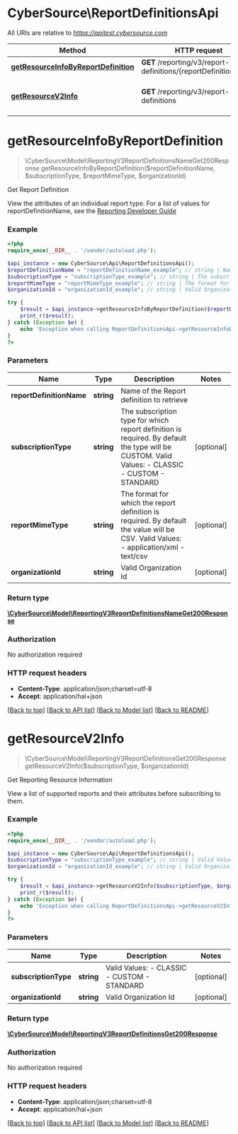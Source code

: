 # CyberSource\ReportDefinitionsApi

All URIs are relative to *https://apitest.cybersource.com*

Method | HTTP request | Description
------------- | ------------- | -------------
[**getResourceInfoByReportDefinition**](ReportDefinitionsApi.md#getResourceInfoByReportDefinition) | **GET** /reporting/v3/report-definitions/{reportDefinitionName} | Get Report Definition
[**getResourceV2Info**](ReportDefinitionsApi.md#getResourceV2Info) | **GET** /reporting/v3/report-definitions | Get Reporting Resource Information


# **getResourceInfoByReportDefinition**
> \CyberSource\Model\ReportingV3ReportDefinitionsNameGet200Response getResourceInfoByReportDefinition($reportDefinitionName, $subscriptionType, $reportMimeType, $organizationId)

Get Report Definition

View the attributes of an individual report type. For a list of values for reportDefinitionName, see the [Reporting Developer Guide](https://www.cybersource.com/developers/documentation/reporting_and_reconciliation/)

### Example
```php
<?php
require_once(__DIR__ . '/vendor/autoload.php');

$api_instance = new CyberSource\Api\ReportDefinitionsApi();
$reportDefinitionName = "reportDefinitionName_example"; // string | Name of the Report definition to retrieve
$subscriptionType = "subscriptionType_example"; // string | The subscription type for which report definition is required. By default the type will be CUSTOM. Valid Values: - CLASSIC - CUSTOM - STANDARD
$reportMimeType = "reportMimeType_example"; // string | The format for which the report definition is required. By default the value will be CSV. Valid Values: - application/xml - text/csv
$organizationId = "organizationId_example"; // string | Valid Organization Id

try {
    $result = $api_instance->getResourceInfoByReportDefinition($reportDefinitionName, $subscriptionType, $reportMimeType, $organizationId);
    print_r($result);
} catch (Exception $e) {
    echo 'Exception when calling ReportDefinitionsApi->getResourceInfoByReportDefinition: ', $e->getMessage(), PHP_EOL;
}
?>
```

### Parameters

Name | Type | Description  | Notes
------------- | ------------- | ------------- | -------------
 **reportDefinitionName** | **string**| Name of the Report definition to retrieve |
 **subscriptionType** | **string**| The subscription type for which report definition is required. By default the type will be CUSTOM. Valid Values: - CLASSIC - CUSTOM - STANDARD | [optional]
 **reportMimeType** | **string**| The format for which the report definition is required. By default the value will be CSV. Valid Values: - application/xml - text/csv | [optional]
 **organizationId** | **string**| Valid Organization Id | [optional]

### Return type

[**\CyberSource\Model\ReportingV3ReportDefinitionsNameGet200Response**](../Model/ReportingV3ReportDefinitionsNameGet200Response.md)

### Authorization

No authorization required

### HTTP request headers

 - **Content-Type**: application/json;charset=utf-8
 - **Accept**: application/hal+json

[[Back to top]](#) [[Back to API list]](../../README.md#documentation-for-api-endpoints) [[Back to Model list]](../../README.md#documentation-for-models) [[Back to README]](../../README.md)

# **getResourceV2Info**
> \CyberSource\Model\ReportingV3ReportDefinitionsGet200Response getResourceV2Info($subscriptionType, $organizationId)

Get Reporting Resource Information

View a list of supported reports and their attributes before subscribing to them.

### Example
```php
<?php
require_once(__DIR__ . '/vendor/autoload.php');

$api_instance = new CyberSource\Api\ReportDefinitionsApi();
$subscriptionType = "subscriptionType_example"; // string | Valid Values: - CLASSIC - CUSTOM - STANDARD
$organizationId = "organizationId_example"; // string | Valid Organization Id

try {
    $result = $api_instance->getResourceV2Info($subscriptionType, $organizationId);
    print_r($result);
} catch (Exception $e) {
    echo 'Exception when calling ReportDefinitionsApi->getResourceV2Info: ', $e->getMessage(), PHP_EOL;
}
?>
```

### Parameters

Name | Type | Description  | Notes
------------- | ------------- | ------------- | -------------
 **subscriptionType** | **string**| Valid Values: - CLASSIC - CUSTOM - STANDARD | [optional]
 **organizationId** | **string**| Valid Organization Id | [optional]

### Return type

[**\CyberSource\Model\ReportingV3ReportDefinitionsGet200Response**](../Model/ReportingV3ReportDefinitionsGet200Response.md)

### Authorization

No authorization required

### HTTP request headers

 - **Content-Type**: application/json;charset=utf-8
 - **Accept**: application/hal+json

[[Back to top]](#) [[Back to API list]](../../README.md#documentation-for-api-endpoints) [[Back to Model list]](../../README.md#documentation-for-models) [[Back to README]](../../README.md)

